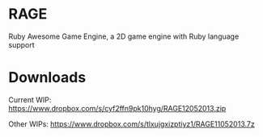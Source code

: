 RAGE
====

Ruby Awesome Game Engine, a 2D game engine with Ruby language support

Downloads
====

Current WIP: https://www.dropbox.com/s/cyf2ffn9pk10hyg/RAGE12052013.zip


Other WIPs:
https://www.dropbox.com/s/tlxujgxizptiyz1/RAGE11052013.7z
